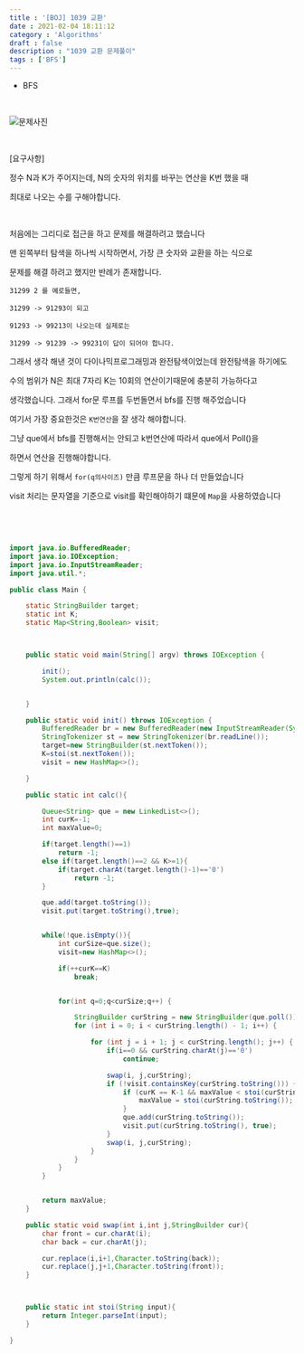 ```yaml
---
title : '[BOJ] 1039 교환'
date : 2021-02-04 18:11:12
category : 'Algorithms'
draft : false
description : "1039 교환 문제풀이"
tags : ['BFS']
---
```


* BFS


<br/>

![문제사진](https://user-images.githubusercontent.com/57346393/106898102-1f3ebe80-6737-11eb-9e19-a24be1065039.png)

<br/>

[요구사항]

정수 N과 K가 주어지는데, N의 숫자의 위치를 바꾸는 연산을 K번 했을 때

최대로 나오는 수를 구해야합니다.



<br/>

처음에는 그리디로 접근을 하고 문제를 해결하려고 했습니다

맨 왼쪽부터 탐색을 하나씩 시작하면서, 가장 큰 숫자와 교환을 하는 식으로

문제를 해결 하려고 했지만 반례가 존재합니다.

```
31299 2 를 예로들면, 

31299 -> 91293이 되고

91293 -> 99213이 나오는데 실제로는

31299 -> 91239 -> 99231이 답이 되어야 합니다.
```

그래서 생각 해낸 것이 다이나믹프로그래밍과 완전탐색이었는데 완전탐색을 하기에도 

수의 범위가 N은 최대 7자리 K는 10회의 연산이기때문에 충분히 가능하다고 

생각했습니다. 그래서 for문 루프를 두번돌면서 bfs를 진행 해주었습니다

여기서 가장 중요한것은 `K번연산`을 잘 생각 해야합니다.

그냥 que에서 bfs를 진행해서는 안되고 k번연산에 따라서 que에서 Poll()을
 
 하면서 연산을 진행해야합니다.

그렇게 하기 위해서 `for(q의사이즈)` 만큼 루프문을 하나 더 만들었습니다


visit 처리는 문자열을 기준으로 visit를 확인해야하기 떄문에 `Map`을 사용하였습니다

<br/> <br/>

```java

import java.io.BufferedReader;
import java.io.IOException;
import java.io.InputStreamReader;
import java.util.*;

public class Main {

    static StringBuilder target;
    static int K;
    static Map<String,Boolean> visit;



    public static void main(String[] argv) throws IOException {

        init();
        System.out.println(calc());


    }

    public static void init() throws IOException {
        BufferedReader br = new BufferedReader(new InputStreamReader(System.in));
        StringTokenizer st = new StringTokenizer(br.readLine());
        target=new StringBuilder(st.nextToken());
        K=stoi(st.nextToken());
        visit = new HashMap<>();

    }

    public static int calc(){

        Queue<String> que = new LinkedList<>();
        int curK=-1;
        int maxValue=0;

        if(target.length()==1)
            return -1;
        else if(target.length()==2 && K>=1){
            if(target.charAt(target.length()-1)=='0')
                return -1;
        }

        que.add(target.toString());
        visit.put(target.toString(),true);


        while(!que.isEmpty()){
            int curSize=que.size();
            visit=new HashMap<>();

            if(++curK==K)
                break;


            for(int q=0;q<curSize;q++) {

                StringBuilder curString = new StringBuilder(que.poll());
                for (int i = 0; i < curString.length() - 1; i++) {

                    for (int j = i + 1; j < curString.length(); j++) {
                        if(i==0 && curString.charAt(j)=='0')
                            continue;

                        swap(i, j,curString);
                        if (!visit.containsKey(curString.toString())) {
                            if (curK == K-1 && maxValue < stoi(curString.toString())) {
                                maxValue = stoi(curString.toString());
                            }
                            que.add(curString.toString());
                            visit.put(curString.toString(), true);
                        }
                        swap(i, j,curString);
                    }
                }
            }
        }


        return maxValue;
    }

    public static void swap(int i,int j,StringBuilder cur){
        char front = cur.charAt(i);
        char back = cur.charAt(j);

        cur.replace(i,i+1,Character.toString(back));
        cur.replace(j,j+1,Character.toString(front));
    }



    public static int stoi(String input){
        return Integer.parseInt(input);
    }

}


```